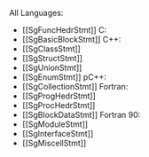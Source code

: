 All Languages:
- [[SgFuncHedrStmt]]
C:
- [[SgBasicBlockStmt]]
C++:
- [[SgClassStmt]]
- [[SgStructStmt]]
- [[SgUnionStmt]]
- [[SgEnumStmt]]
pC++:
- [[SgCollectionStmt]]
Fortran:
- [[SgProgHedrStmt]]
- [[SgProcHedrStmt]]
- [[SgBlockDataStmt]]
Fortran 90:
- [[SgModuleStmt]]
- [[SgInterfaceStmt]]
- [[SgMiscellStmt]]